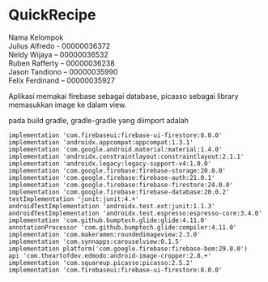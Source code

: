 # QuickRecipe

Nama Kelompok<br>
Julius Alfredo - 00000036372<br>
Neldy Wijaya – 00000036532<br>
Ruben Rafferty – 00000036238<br>
Jason Tandiono – 00000035990<br>
Felix Ferdinand – 00000035927<br>

Aplikasi memakai firebase sebagai database, picasso sebagai library memasukkan image ke dalam view.

pada build gradle, gradle-gradle yang diimport adalah

    implementation 'com.firebaseui:firebase-ui-firestore:8.0.0'
    implementation 'androidx.appcompat:appcompat:1.3.1'
    implementation 'com.google.android.material:material:1.4.0'
    implementation 'androidx.constraintlayout:constraintlayout:2.1.1'
    implementation 'androidx.legacy:legacy-support-v4:1.0.0'
    implementation 'com.google.firebase:firebase-storage:20.0.0'
    implementation 'com.google.firebase:firebase-auth:21.0.1'
    implementation 'com.google.firebase:firebase-firestore:24.0.0'
    implementation 'com.google.firebase:firebase-database:20.0.2'
    testImplementation 'junit:junit:4.+'
    androidTestImplementation 'androidx.test.ext:junit:1.1.3'
    androidTestImplementation 'androidx.test.espresso:espresso-core:3.4.0'
    implementation 'com.github.bumptech.glide:glide:4.11.0'
    annotationProcessor 'com.github.bumptech.glide:compiler:4.11.0'
    implementation 'com.makeramen:roundedimageview:2.3.0'
    implementation 'com.synnapps:carouselview:0.1.5'
    implementation platform('com.google.firebase:firebase-bom:29.0.0')
    api 'com.theartofdev.edmodo:android-image-cropper:2.8.+'
    implementation 'com.squareup.picasso:picasso:2.5.2'
    implementation 'com.firebaseui:firebase-ui-firestore:8.0.0'
